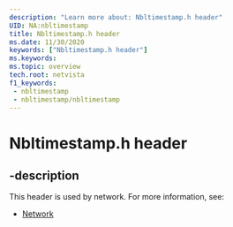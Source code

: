 ```yaml
---
description: "Learn more about: Nbltimestamp.h header"
UID: NA:nbltimestamp
title: Nbltimestamp.h header
ms.date: 11/30/2020
keywords: ["Nbltimestamp.h header"]
ms.keywords: 
ms.topic: overview
tech.root: netvista
f1_keywords:
 - nbltimestamp
 - nbltimestamp/nbltimestamp
---
```


# Nbltimestamp.h header


## -description

This header is used by network. For more information, see:

- [Network](../_netvista/index.md)

